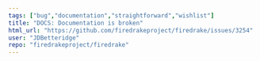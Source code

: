 ```yaml
---
tags: ["bug","documentation","straightforward","wishlist"]
title: "DOCS: Documentation is broken"
html_url: "https://github.com/firedrakeproject/firedrake/issues/3254"
user: "JDBetteridge"
repo: "firedrakeproject/firedrake"
---
```



